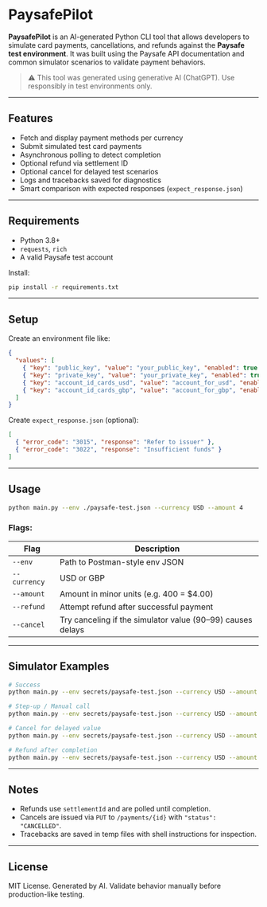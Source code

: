 # PaysafePilot

**PaysafePilot** is an AI-generated Python CLI tool that allows developers to simulate card payments, cancellations, and refunds against the **Paysafe test environment**. It was built using the Paysafe API documentation and common simulator scenarios to validate payment behaviors.

> ⚠️ This tool was generated using generative AI (ChatGPT). Use responsibly in test environments only.

---

## Features

- Fetch and display payment methods per currency
- Submit simulated test card payments
- Asynchronous polling to detect completion
- Optional refund via settlement ID
- Optional cancel for delayed test scenarios
- Logs and tracebacks saved for diagnostics
- Smart comparison with expected responses (`expect_response.json`)

---

## Requirements

- Python 3.8+
- `requests`, `rich`
- A valid Paysafe test account

Install:

```bash
pip install -r requirements.txt
```

---

## Setup

Create an environment file like:

```json
{
  "values": [
    { "key": "public_key", "value": "your_public_key", "enabled": true },
    { "key": "private_key", "value": "your_private_key", "enabled": true },
    { "key": "account_id_cards_usd", "value": "account_for_usd", "enabled": true },
    { "key": "account_id_cards_gbp", "value": "account_for_gbp", "enabled": true }
  ]
}
```

Create `expect_response.json` (optional):

```json
[
  { "error_code": "3015", "response": "Refer to issuer" },
  { "error_code": "3022", "response": "Insufficient funds" }
]
```

---

## Usage

```bash
python main.py --env ./paysafe-test.json --currency USD --amount 4
```

### Flags:

| Flag        | Description                                                |
|-------------|------------------------------------------------------------|
| `--env`     | Path to Postman-style env JSON                             |
| `--currency`| USD or GBP                                                 |
| `--amount`  | Amount in minor units (e.g. 400 = $4.00)                   |
| `--refund`  | Attempt refund after successful payment                    |
| `--cancel`  | Try canceling if the simulator value (90–99) causes delays |

---

## Simulator Examples

```bash
# Success
python main.py --env secrets/paysafe-test.json --currency USD --amount 1

# Step-up / Manual call
python main.py --env secrets/paysafe-test.json --currency USD --amount 4

# Cancel for delayed value
python main.py --env secrets/paysafe-test.json --currency USD --amount 91 --cancel

# Refund after completion
python main.py --env secrets/paysafe-test.json --currency USD --amount 400 --refund
```

---

## Notes

- Refunds use `settlementId` and are polled until completion.
- Cancels are issued via `PUT` to `/payments/{id}` with `"status": "CANCELLED"`.
- Tracebacks are saved in temp files with shell instructions for inspection.

---

## License

MIT License. Generated by AI. Validate behavior manually before production-like testing.
```